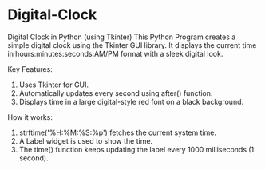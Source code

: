 # Digital-Clock
Digital Clock in Python (using Tkinter)
This Python Program creates a simple digital clock using the Tkinter GUI library. It displays the current time in hours:minutes:seconds:AM/PM format with a sleek digital look.

 Key Features:
  1. Uses Tkinter for GUI.
  2. Automatically updates every second using after() function.
  3. Displays time in a large digital-style red font on a black background.

 How it works:
  1. strftime('%H:%M:%S:%p') fetches the current system time.
  2. A Label widget is used to show the time.
  3. The time() function keeps updating the label every 1000 milliseconds (1 second).
